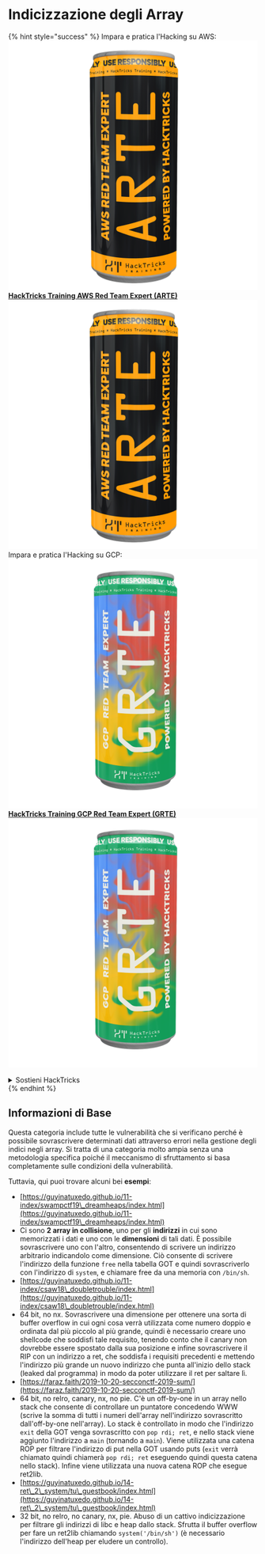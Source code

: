 # Indicizzazione degli Array

{% hint style="success" %}
Impara e pratica l'Hacking su AWS:<img src="/.gitbook/assets/arte.png" alt="" data-size="line">[**HackTricks Training AWS Red Team Expert (ARTE)**](https://training.hacktricks.xyz/courses/arte)<img src="/.gitbook/assets/arte.png" alt="" data-size="line">\
Impara e pratica l'Hacking su GCP: <img src="/.gitbook/assets/grte.png" alt="" data-size="line">[**HackTricks Training GCP Red Team Expert (GRTE)**<img src="/.gitbook/assets/grte.png" alt="" data-size="line">](https://training.hacktricks.xyz/courses/grte)

<details>

<summary>Sostieni HackTricks</summary>

* Controlla i [**piani di abbonamento**](https://github.com/sponsors/carlospolop)!
* **Unisciti al** 💬 [**gruppo Discord**](https://discord.gg/hRep4RUj7f) o al [**gruppo telegram**](https://t.me/peass) o **seguici** su **Twitter** 🐦 [**@hacktricks\_live**](https://twitter.com/hacktricks\_live)**.**
* **Condividi trucchi di hacking inviando PR a** [**HackTricks**](https://github.com/carlospolop/hacktricks) e [**HackTricks Cloud**](https://github.com/carlospolop/hacktricks-cloud) nei repository di GitHub.

</details>
{% endhint %}

## Informazioni di Base

Questa categoria include tutte le vulnerabilità che si verificano perché è possibile sovrascrivere determinati dati attraverso errori nella gestione degli indici negli array. Si tratta di una categoria molto ampia senza una metodologia specifica poiché il meccanismo di sfruttamento si basa completamente sulle condizioni della vulnerabilità.

Tuttavia, qui puoi trovare alcuni bei **esempi**:

* [https://guyinatuxedo.github.io/11-index/swampctf19\_dreamheaps/index.html](https://guyinatuxedo.github.io/11-index/swampctf19\_dreamheaps/index.html)
* Ci sono **2 array in collisione**, uno per gli **indirizzi** in cui sono memorizzati i dati e uno con le **dimensioni** di tali dati. È possibile sovrascrivere uno con l'altro, consentendo di scrivere un indirizzo arbitrario indicandolo come dimensione. Ciò consente di scrivere l'indirizzo della funzione `free` nella tabella GOT e quindi sovrascriverlo con l'indirizzo di `system`, e chiamare free da una memoria con `/bin/sh`.
* [https://guyinatuxedo.github.io/11-index/csaw18\_doubletrouble/index.html](https://guyinatuxedo.github.io/11-index/csaw18\_doubletrouble/index.html)
* 64 bit, no nx. Sovrascrivere una dimensione per ottenere una sorta di buffer overflow in cui ogni cosa verrà utilizzata come numero doppio e ordinata dal più piccolo al più grande, quindi è necessario creare uno shellcode che soddisfi tale requisito, tenendo conto che il canary non dovrebbe essere spostato dalla sua posizione e infine sovrascrivere il RIP con un indirizzo a ret, che soddisfa i requisiti precedenti e mettendo l'indirizzo più grande un nuovo indirizzo che punta all'inizio dello stack (leaked dal programma) in modo da poter utilizzare il ret per saltare lì.
* [https://faraz.faith/2019-10-20-secconctf-2019-sum/](https://faraz.faith/2019-10-20-secconctf-2019-sum/)
* 64 bit, no relro, canary, nx, no pie. C'è un off-by-one in un array nello stack che consente di controllare un puntatore concedendo WWW (scrive la somma di tutti i numeri dell'array nell'indirizzo sovrascritto dall'off-by-one nell'array). Lo stack è controllato in modo che l'indirizzo `exit` della GOT venga sovrascritto con `pop rdi; ret`, e nello stack viene aggiunto l'indirizzo a `main` (tornando a `main`). Viene utilizzata una catena ROP per filtrare l'indirizzo di put nella GOT usando puts (`exit` verrà chiamato quindi chiamerà `pop rdi; ret` eseguendo quindi questa catena nello stack). Infine viene utilizzata una nuova catena ROP che esegue ret2lib.
* [https://guyinatuxedo.github.io/14-ret\_2\_system/tu\_guestbook/index.html](https://guyinatuxedo.github.io/14-ret\_2\_system/tu\_guestbook/index.html)
* 32 bit, no relro, no canary, nx, pie. Abuso di un cattivo indicizzazione per filtrare gli indirizzi di libc e heap dallo stack. Sfrutta il buffer overflow per fare un ret2lib chiamando `system('/bin/sh')` (è necessario l'indirizzo dell'heap per eludere un controllo).

